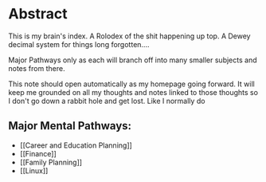 # Abstract
This is my brain's index. A Rolodex of the shit happening up top. A Dewey decimal system for things long forgotten....

Major Pathways only as each will branch off into many smaller subjects and notes from there.

This note should open automatically as my homepage going forward. It will keep me grounded on all my thoughts and notes linked to those thoughts so I don't go down a rabbit hole and get lost. Like I normally do
## Major Mental Pathways:
- [[Career and Education Planning]]
- [[Finance]]
- [[Family Planning]]
- [[Linux]]
